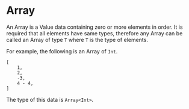 # Array

An Array is a Value data containing zero or more elements in order.
It is required that all elements have same types,
therefore any Array can be called an Array of type `T` where `T` is the type of elements.

For example,
the following is an Array of `Int`.

```rust,no_run,noplayground
[
    1,
    2,
    -3,
    4 - 4,
]
```

The type of this data is `Array<Int>`.
